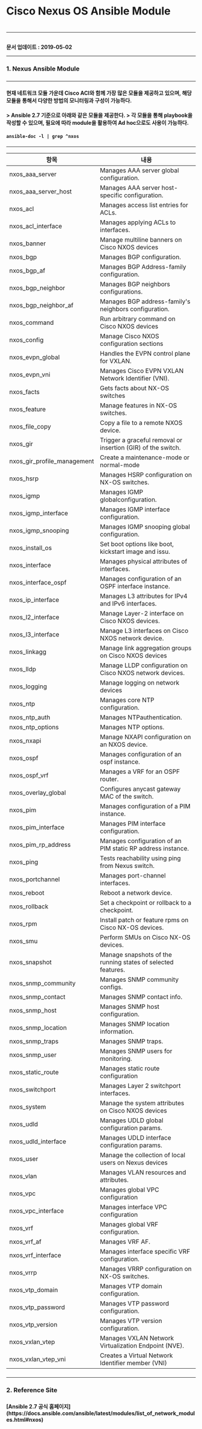
<h1>  Cisco Nexus OS Ansible Module <h1>

---

<h4>  문서 업데이트 : 2019-05-02

---


<h3>  1. Nexus Ansible Module <h3>

---

<h4> 현재 네트워크 모듈 가운데 Cisco ACI와 함께 가장 많은 모듈을 제공하고 있으며, 해당 모듈을 통해서 다양한 방법의 모니터링과 구성이 가능하다.<h4>

<h4>
> Ansible 2.7 기준으로 아래와 같은 모듈을 제공한다.
> 각 모듈을 통해 playbook을 작성할 수 있으며, 필요에 따라 module을 활용하여 Ad hoc으로도 사용이 가능하다.<h4>


```
ansible-doc -l | grep ^nxos
```

<h5>

---
항목 | 내용 |
---|---|
nxos_aaa_server |  Manages AAA server global configuration. | 
nxos_aaa_server_host| Manages AAA server host-specific configuration.| 
nxos_acl| Manages access list entries for ACLs.| 
nxos_acl_interface|Manages applying ACLs to interfaces.|
nxos_banner | Manage multiline banners on Cisco NXOS devices|   
nxos_bgp | Manages BGP configuration.|
nxos_bgp_af|Manages BGP Address-family configuration.|
nxos_bgp_neighbor|Manages BGP neighbors configurations.| 
nxos_bgp_neighbor_af|Manages BGP address-family's neighbors configuration.|
nxos_command|Run arbitrary command on Cisco NXOS devices|
nxos_config|Manage Cisco NXOS configuration sections|
nxos_evpn_global|Handles the EVPN control plane for VXLAN.|
nxos_evpn_vni|Manages Cisco EVPN VXLAN Network Identifier (VNI).| 
nxos_facts|Gets facts about NX-OS switches | 
nxos_feature|Manage features in NX-OS switches.| 
nxos_file_copy|Copy a file to a remote NXOS device.|
nxos_gir|Trigger a graceful removal or insertion (GIR) of the switch.|
nxos_gir_profile_management|Create a maintenance-mode or normal-mode |profile for GIR.| 
nxos_hsrp|Manages HSRP configuration on NX-OS switches.|
nxos_igmp|Manages IGMP globalconfiguration. |
nxos_igmp_interface |Manages IGMP interface configuration. |
nxos_igmp_snooping  |Manages IGMP snooping global configuration.|
nxos_install_os |Set boot options like boot, kickstart image and issu.| 
nxos_interface   |Manages physical attributes of interfaces.|
nxos_interface_ospf|Manages configuration of an OSPF interface instance. |
nxos_ip_interface |Manages L3 attributes for IPv4 and IPv6 interfaces.|
nxos_l2_interface |Manage Layer-2 interface on Cisco NXOS devices.|
nxos_l3_interface|Manage L3 interfaces on Cisco NXOS network device.|
nxos_linkagg|Manage link aggregation groups on Cisco NXOS devices|
nxos_lldp  | Manage LLDP configuration on Cisco NXOS network devices.|
nxos_logging|Manage logging on network devices|
nxos_ntp |Manages core NTP configuration.|
nxos_ntp_auth|Manages NTPauthentication.|
nxos_ntp_options|Manages NTP options.|
nxos_nxapi|Manage NXAPI configuration on an NXOS device.|
nxos_ospf|Manages configuration of an ospf instance.|
nxos_ospf_vrf | Manages a VRF for an OSPF router.| 
nxos_overlay_global | Configures anycast gateway MAC of the switch.|
nxos_pim|Manages configuration of a PIM instance.| 
nxos_pim_interface|Manages PIM interface configuration.|
nxos_pim_rp_address|Manages configuration of an PIM static RP address instance.|
nxos_ping|Tests reachability using ping from Nexus switch.|
nxos_portchannel|Manages port-channel interfaces.|
nxos_reboot |Reboot a network device.|
nxos_rollback|Set a checkpoint or rollback to a checkpoint.|
nxos_rpm|Install patch or feature rpms on Cisco NX-OS devices.|
nxos_smu|Perform SMUs on Cisco NX-OS devices. |
nxos_snapshot|Manage snapshots of the running states of selected features.|
nxos_snmp_community|Manages SNMP community configs.|
nxos_snmp_contact|Manages SNMP contact info.|
nxos_snmp_host | Manages SNMP host configuration.|
nxos_snmp_location | Manages SNMP location information.|
nxos_snmp_traps|Manages SNMP traps.|                                       
nxos_snmp_user |Manages SNMP users for monitoring.|
nxos_static_route|Manages static route configuration|
nxos_switchport | Manages Layer 2 switchport interfaces.  
nxos_system  | Manage the system attributes on Cisco NXOS devices |
nxos_udld | Manages UDLD global configuration params.|
nxos_udld_interface |Manages UDLD interface configuration params.|
nxos_user | Manage the collection of local users on Nexus devices |
nxos_vlan|Manages VLAN resources and attributes.|
nxos_vpc | Manages global VPC configuration |
nxos_vpc_interface | Manages interface VPC configuration |
nxos_vrf | Manages global VRF configuration.|
nxos_vrf_af |Manages VRF AF.|
nxos_vrf_interface  |Manages interface specific VRF configuration.|
nxos_vrrp | Manages VRRP configuration on NX-OS switches. |
nxos_vtp_domain | Manages VTP domain configuration. |
nxos_vtp_password |Manages VTP password configuration.|
nxos_vtp_version|Manages VTP version configuration. |
nxos_vxlan_vtep |Manages VXLAN Network Virtualization Endpoint (NVE).|
nxos_vxlan_vtep_vni|Creates a Virtual Network Identifier member (VNI)|
<h5>

---

<h3> 2. Reference Site <h3>
<h4>
[Ansible 2.7 공식 홈페이지](https://docs.ansible.com/ansible/latest/modules/list_of_network_modules.html#nxos)

<h4>


